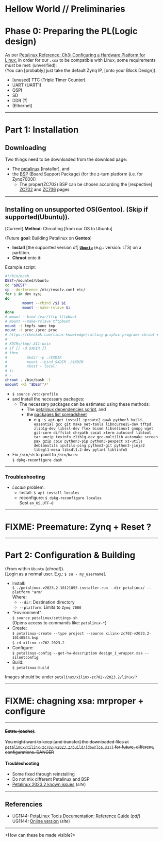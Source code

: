 # Hellow World // Preliminaries

# Phase 0: Preparing the PL(Logic design)

As per [Petalinux Reference: Ch3: Configuring a Hardware Platform for Linux][reference], in order for our `.xsa` to be compatible with Linux, some requirements must be met: (unverified):  
(You can [probably] just take the default Zynq IP, [onto your Block Design\]).  

* [unused\] TTC (Triple Timer Counter)
* UART (UART1)
* QSPI
* SD
* DDR (?)
* (Ethernet)

---

# Part 1: Installation

## Downloading

Two things need to be downloaded from the download page:

* The [petalinux][petalinux] [installer], and
* the [BSP][petalinux] (Board Support Package) (for the z-turn platform (i.e. for Zynq7000))
    * The proper(ZC702) BSP can be chosen according the [respective] [ZC702][ZC702] and [ZC706][ZC706] pages

---

## Installing on unsupported OS(Gentoo). (Skip if supported(Ubuntu)).

[Current] **Method**: Chrooting [from our OS to Ubuntu]

(Future **goal**: Building Petalinux on **Gentoo**)

* **Install** [the supported version of] [**`Ubuntu`**][Ubuntu] (e.g.: version: LTS) on a partition.
* **Chroot** onto it:

Example script:

```bash
#!/bin/bash
DEST=/mounted/Ubuntu
cd "$DEST"
cp --derference /etc/resolv.conf etc/
for i in dev sys;
do
        mount --rbind /$i $i
        mount --make-rslave $i
done
# mount --bind /var/tftp tftpboot
# mount --make-rslave tftpboot
mount -t tmpfs none tmp
mount -t proc /proc proc
# https://checkmk.com/linux-knowledge/calling-graphic-programs-chroot-environment
#                                                                                                                                                                                                                                              
# XDIR=/tmp/.X11-unix                                                                                                                                                                                                                            
# if [[ -d $XDIR ]]                                                                                                                                                                                                                              
# then                                                                                                                                                                                                                                           
#         mkdir -p ./$XDIR                                                                                                                                                                                                                       
#         mount --bind $XDIR ./$XDIR                                                                                                                                                                                                             
#         xhost + local:                                                                                                                                                                                                                         
# fi                                                                                                                                                                                                                                             
# -                                                                                                                                                                                                                                            
chroot . /bin/bash -l                                                                                                                                                                                                                          
umount -Rl "$DEST"/*
```

* `$ source /etc/profile`
* and Install the necessary packages:
    * The necessary packages can be estimated using these methods:
        * The [petalinux dependencies script][plnx], and
        * the [packages list spreadsheet][xlsx]
            * e.g.: `$ apt-get install iproute2 gawk python3 build-essential gcc git make net-tools libncurses5-dev tftpd zlib1g-dev libssl-dev flex bison libselinux1 gnupg wget git-core diffstat chrpath socat xterm autoconf libtool tar unzip texinfo zlib1g-dev gcc-multilib automake screen pax gzip cpio python3-pip python3-pexpect xz-utils debianutils iputils-ping python3-git python3-jinja2 libegl1-mesa libsdl1.2-dev pylint libtinfo5`
* Fix `/bin/sh` to point to `/bin/bash`:  
  `$ dpkg-reconfigure dash`

---

### Troubleshooting

* *Locale* problem:
    * Install: `$ apt install locales`
    * reconfigure: `$ dpkg-reconfigure locales`  
      Sest `en_US.UTF-8`

---

# FIXME: Preemature: Zynq + Reset ?

---

# Part 2: Configuration & Building

(From within `Ubuntu` (*chroot*)).  
[Login as a normal user. E.g.: `$ su - my_username`\].

* Install:  
  `$ ./petalinux-v2023.2-10121855-installer.run --dir petalinux/ --platform "arm"`  
  Where:
    * `--dir`: Destination directory
    * `--platform`: Limits to `Zynq 7000`
* "Environment":  
  `$ source petalinux/settings.sh`  
  (Opens access to commands like: `petalinux-*`)
* Create:  
  `$ petalinux-create --type project --source xilinx-zc702-v2023.2-10140544.bsp`  
  `$ cd xilinx-zc702-2023.2`
* Configure:  
  `$ petalinux-config --get-hw-description design_1_wrapper.xsa --silentconfig`
* Build:  
  `$ petalinux-build`

Images should be under `petalinux/xilinx-zc702-v2023.2/linux/?`

---

# FIXME: chagning xsa: mrproper + configure

---

#### ~~Extra: (cache)~~:

~~You might want to keep [and transfer\] the downloaded files at `petalinux/xilinx-zc702-v2023.2/build/{downloa,ss?}` for future, different, configurations. DANGER~~

#### Troubleshooting

* Some fixed through reinstalling
* Do not mix different Petalinux and BSP
* [Petalinux 2023.2 known issues](https://support.xilinx.com/s/article/000035572) (*site*)
---

## Referencies

* UG1144: [PetaLinux Tools Documentation: Reference Guide](https://www.xilinx.com/support/documentation/sw_manuals/xilinx2020_1/ug1144-petalinux-tools-reference-guide.pdf) (*pdf*)  
  UG1144: [Online version](https://docs.xilinx.com/r/en-US/ug1144-petalinux-tools-reference-guide/Overview) (*site*)

---

<How can these be made visible?>

[reference]: https://www.xilinx.com/support/documentation/sw_manuals/xilinx2020_1/ug1144-petalinux-tools-reference-guide.pdf "Petalinux Reference"
[petalinux]: https://www.xilinx.com/support/download/index.html/content/xilinx/en/downloadNav/embedded-design-tools.html "Petalinux installer"
[ZC702]: https://www.xilinx.com/products/boards-and-kits/ek-z7-zc702-g.html "ZC702 Evaluation Kit"
[ZC706]: https://www.xilinx.com/products/boards-and-kits/ek-z7-zc706-g.html "ZC706 Evaluation Kit"
[plnx]: https://support.xilinx.com/s/article/73296 "Petalinux Dependencies Script"
[xlsx]: https://support.xilinx.com/s/article/000035572 "Packages list (excel)"
[Ubuntu]: https://ubuntu.com/download/server#downloads "Ubuntu LTS"
